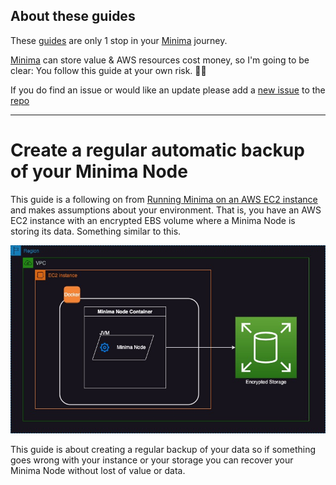 ## About these guides

These [guides](https://minima-guides.formulathoughts.com/) are only 1 stop in your [Minima](https://minima.global) journey. 

[Minima](https://minima.global) can store value & AWS resources cost money, so I'm going to be clear: You follow this guide at your own risk. 🤷‍♂️

If you do find an issue or would like an update please add a [new issue](https://github.com/dominicfarr/minima_guides/issues) to the [repo](https://github.com/dominicfarr/minima_guides)

---
# Create a regular automatic backup of your Minima Node

This guide is a following on from [Running Minima on an AWS EC2 instance](https://minima-guides.formulathoughts.com/minima_ec2/) and makes assumptions about your environment. That is, you have an AWS EC2 instance with an encrypted EBS volume where a Minima Node is storing its data. Something similar to this.

![Basic Architectural Diagram of Minima Node Running in Docker on an EC2 instance.](../minima_ec2/aws-minima-arch.jpg)

This guide is about creating a regular backup of your data so if something goes wrong with your instance or your storage you can recover your Minima Node without lost of value or data. 

